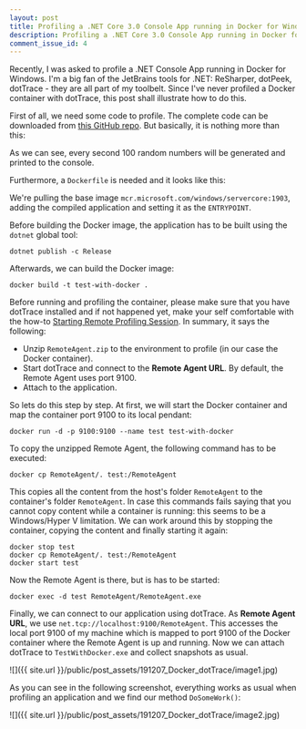 ```yaml
---
layout: post
title: Profiling a .NET Core 3.0 Console App running in Docker for Windows with dotTrace
description: Profiling a .NET Core 3.0 Console App running in Docker for Windows with dotTrace
comment_issue_id: 4
---
```


Recently, I was asked to profile a .NET Console App running in Docker for Windows. I'm a big fan of the JetBrains tools for .NET: ReSharper, dotPeek, dotTrace - they are all part of my toolbelt. Since I've never profiled a Docker container with dotTrace, this post shall illustrate how to do this.

First of all, we need some code to profile. The complete code can be downloaded from [this GitHub repo](https://github.com/mu88/DockerDotTrace). But basically, it is nothing more than this:

<script src="https://gist.github.com/mu88/e22b330eececf3b42c781c37e263c7b4.js"></script>

As we can see, every second 100 random numbers will be generated and printed to the console.

Furthermore, a `Dockerfile` is needed and it looks like this:

<script src="https://gist.github.com/mu88/d2c0a83247d6d303ac6b036ff387f3b0.js"></script>

We're pulling the base image `mcr.microsoft.com/windows/servercore:1903`, adding the compiled application and setting it as the `ENTRYPOINT`.

Before building the Docker image, the application has to be built using the `dotnet` global tool:
```
dotnet publish -c Release
```

Afterwards, we can build the Docker image:
```
docker build -t test-with-docker .
```

Before running and profiling the container, please make sure that you have dotTrace installed and if not happened yet, make your self comfortable with the how-to [Starting Remote Profiling Session](https://www.jetbrains.com/help/profiler/Starting_Remote_Profiling_Session.html). In summary, it says the following:

- Unzip `RemoteAgent.zip` to the environment to profile (in our case the Docker container).
- Start dotTrace and connect to the **Remote Agent URL**. By default, the Remote Agent uses port 9100.
- Attach to the application.

So lets do this step by step. At first, we will start the Docker container and map the container port 9100 to its local pendant:
```
docker run -d -p 9100:9100 --name test test-with-docker
```

To copy the unzipped Remote Agent, the following command has to be executed:
```
docker cp RemoteAgent/. test:/RemoteAgent
```
This copies all the content from the host's folder `RemoteAgent` to the container's folder `RemoteAgent`. In case this commands fails saying that you cannot copy content while a container is running: this seems to be a Windows/Hyper V limitation. We can work around this by stopping the container, copying the content and finally starting it again:
```
docker stop test
docker cp RemoteAgent/. test:/RemoteAgent
docker start test
```

Now the Remote Agent is there, but is has to be started:
```
docker exec -d test RemoteAgent/RemoteAgent.exe
```

Finally, we can connect to our application using dotTrace. As **Remote Agent URL**, we use `net.tcp://localhost:9100/RemoteAgent`. This accesses the local port 9100 of my machine which is mapped to port 9100 of the Docker container where the Remote Agent is up and running. Now we can attach dotTrace to `TestWithDocker.exe` and collect snapshots as usual.

![]({{ site.url }}/public/post_assets/191207_Docker_dotTrace/image1.jpg)

As you can see in the following screenshot, everything works as usual when profiling an application and we find our method `DoSomeWork()`:

![]({{ site.url }}/public/post_assets/191207_Docker_dotTrace/image2.jpg)